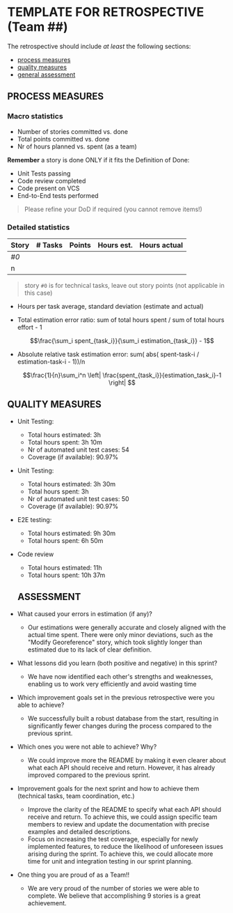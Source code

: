 TEMPLATE FOR RETROSPECTIVE (Team ##)
=====================================

The retrospective should include _at least_ the following
sections:

- [process measures](#process-measures)
- [quality measures](#quality-measures)
- [general assessment](#assessment)

## PROCESS MEASURES 

### Macro statistics

- Number of stories committed vs. done 
- Total points committed vs. done 
- Nr of hours planned vs. spent (as a team)

**Remember** a story is done ONLY if it fits the Definition of Done:
 
- Unit Tests passing
- Code review completed
- Code present on VCS
- End-to-End tests performed

> Please refine your DoD if required (you cannot remove items!) 

### Detailed statistics

| Story | # Tasks | Points | Hours est. | Hours actual |
| ----- | ------- | ------ | ---------- | ------------ |
| _#0_  |         |        |            |              |
| n     |         |        |            |              |
   

> story `#0` is for technical tasks, leave out story points (not applicable in this case)

- Hours per task average, standard deviation (estimate and actual)
- Total estimation error ratio: sum of total hours spent / sum of total hours effort - 1

    $$\frac{\sum_i spent_{task_i}}{\sum_i estimation_{task_i}} - 1$$
    
- Absolute relative task estimation error: sum( abs( spent-task-i / estimation-task-i - 1))/n

    $$\frac{1}{n}\sum_i^n \left| \frac{spent_{task_i}}{estimation_task_i}-1 \right| $$
  
## QUALITY MEASURES 

- Unit Testing:
  - Total hours estimated: 3h
  - Total hours spent: 3h 10m
  - Nr of automated unit test cases: 54
  - Coverage (if available): 90.97%
- Unit Testing:
  - Total hours estimated: 3h 30m
  - Total hours spent: 3h
  - Nr of automated unit test cases: 50
  - Coverage (if available): 90.97%
- E2E testing:
  - Total hours estimated: 9h 30m
  - Total hours spent: 6h 50m
- Code review 
  - Total hours estimated: 11h
  - Total hours spent: 10h 37m
  


  ## ASSESSMENT

- What caused your errors in estimation (if any)?
    - Our estimations were generally accurate and closely aligned with the actual time spent. There were only minor deviations, such as the "Modify Georeference" story, which took slightly longer than estimated due to its lack of clear definition.

- What lessons did you learn (both positive and negative) in this sprint?
    - We have now identified each other's strengths and weaknesses, enabling us to work very efficiently and avoid wasting time

- Which improvement goals set in the previous retrospective were you able to achieve? 
    - We successfully built a robust database from the start, resulting in significantly fewer changes during the process compared to the previous sprint.
    
- Which ones you were not able to achieve? Why?
    - We could improve more the README by making it even clearer about what each API should receive and return. However, it has already improved compared to the previous sprint.

- Improvement goals for the next sprint and how to achieve them (technical tasks, team coordination, etc.)
    - Improve the clarity of the README to specify what each API should receive and return. To achieve this, we could assign specific team members to review and update the documentation with precise examples and detailed descriptions.
    - Focus on increasing the test coverage, especially for newly implemented features, to reduce the likelihood of unforeseen issues arising during the sprint. To achieve this, we could allocate more time for unit and integration testing in our sprint planning.
- One thing you are proud of as a Team!!
  - We are very proud of the number of stories we were able to complete. We believe that accomplishing 9 stories is a great achievement.